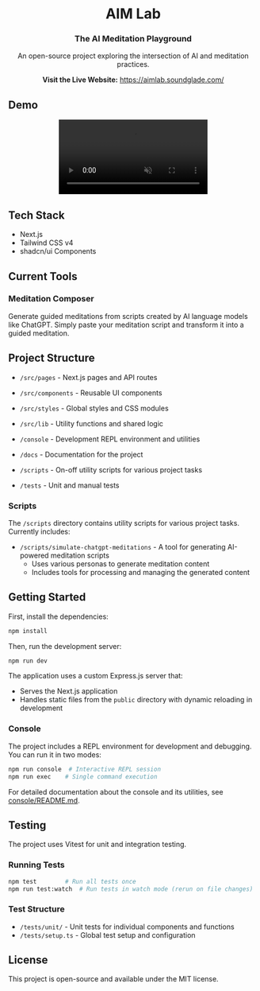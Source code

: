 <h1 align="center">AIM Lab</h1>
<h3 align="center">The AI Meditation Playground</h3>
<p align="center">An open-source project exploring the intersection of AI and meditation practices.</p>

<p align="center">
  <b>Visit the Live Website:</b> <a href="https://aimlab.soundglade.com/">https://aimlab.soundglade.com/</a>
</p>

## Demo

<p align="center">
  <video src="https://raw.githubusercontent.com/soundglade/aimlab/main/public/assets/demo.mp4" controls="controls" muted="muted" style="max-width:800px;">
  </video>
</p>

## Tech Stack

- Next.js
- Tailwind CSS v4
- shadcn/ui Components

## Current Tools

### Meditation Composer

Generate guided meditations from scripts created by AI language models like ChatGPT. Simply paste your meditation script and transform it into a guided meditation.

## Project Structure

- `/src/pages` - Next.js pages and API routes
- `/src/components` - Reusable UI components
- `/src/styles` - Global styles and CSS modules
- `/src/lib` - Utility functions and shared logic

- `/console` - Development REPL environment and utilities
- `/docs` - Documentation for the project
- `/scripts` - On-off utility scripts for various project tasks
- `/tests` - Unit and manual tests

### Scripts

The `/scripts` directory contains utility scripts for various project tasks. Currently includes:

- `/scripts/simulate-chatgpt-meditations` - A tool for generating AI-powered meditation scripts
  - Uses various personas to generate meditation content
  - Includes tools for processing and managing the generated content

## Getting Started

First, install the dependencies:

```bash
npm install
```

Then, run the development server:

```bash
npm run dev
```

The application uses a custom Express.js server that:

- Serves the Next.js application
- Handles static files from the `public` directory with dynamic reloading in development

### Console

The project includes a REPL environment for development and debugging. You can run it in two modes:

```bash
npm run console  # Interactive REPL session
npm run exec    # Single command execution
```

For detailed documentation about the console and its utilities, see [console/README.md](console/README.md).

## Testing

The project uses Vitest for unit and integration testing.

### Running Tests

```bash
npm test        # Run all tests once
npm run test:watch  # Run tests in watch mode (rerun on file changes)
```

### Test Structure

- `/tests/unit/` - Unit tests for individual components and functions
- `/tests/setup.ts` - Global test setup and configuration

## License

This project is open-source and available under the MIT license.
